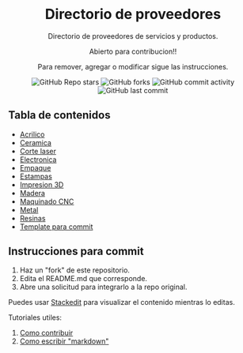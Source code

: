 <h1 align="center" style="margin-top: 0px;">Directorio de proveedores</h1>
<p align="center" >Directorio de proveedores de servicios y productos.</p>
<p align="center" >Abierto para contribucion!!</p>
<p align="center" >Para remover, agregar o modificar sigue las instrucciones.</p>

<div align="center" >
  
  ![GitHub Repo stars](https://img.shields.io/github/stars/Mathiaszmrga/proveedores?style=plastic)
  ![GitHub forks](https://img.shields.io/github/forks/Mathiaszmrga/proveedores?style=plastic)
  ![GitHub commit activity](https://img.shields.io/github/commit-activity/w/Mathiaszmrga/proveedores?style=plastic)
  ![GitHub last commit](https://img.shields.io/github/last-commit/Mathiaszmrga/proveedores?style=plastic)
  
</div>

## Tabla de contenidos

- [Acrilico](https://github.com/Mathiaszmrga/proveedores/tree/main/Acrilico)
- [Ceramica](https://github.com/Mathiaszmrga/proveedores/tree/main/Ceramica)
- [Corte laser](https://github.com/Mathiaszmrga/proveedores/tree/main/Corte_laser)
- [Electronica](https://github.com/Mathiaszmrga/proveedores/tree/main/Electronica)
- [Empaque](https://github.com/Mathiaszmrga/proveedores/tree/main/Empaque)
- [Estampas](https://github.com/Mathiaszmrga/proveedores/tree/main/Estampas)
- [Impresion 3D](https://github.com/Mathiaszmrga/proveedores/tree/main/Impresion_3D)
- [Madera](https://github.com/Mathiaszmrga/proveedores/tree/main/Madera)
- [Maquinado CNC](https://github.com/Mathiaszmrga/proveedores/tree/main/Maquinado_CNC)
- [Metal](https://github.com/Mathiaszmrga/proveedores/tree/main/Metal)
- [Resinas](https://github.com/Mathiaszmrga/proveedores/tree/main/Resinas)
- [Template para commit](https://github.com/Mathiaszmrga/proveedores/tree/main/Template_commit)


## Instrucciones para commit

 1. Haz un "fork" de este repositorio.
 2. Edita el README.md que corresponde.
 3. Abre una solicitud para integrarlo a la repo original.

Puedes usar [Stackedit](https://stackedit.io/app#) para visualizar el contenido mientras lo editas.

Tutoriales utiles:

 1. [Como contribuir](https://www.youtube.com/watch?v=waEb2c9NDL8)
 2. [Como escribir "markdown"](https://www.youtube.com/watch?v=fxJk-AN7_-4)
